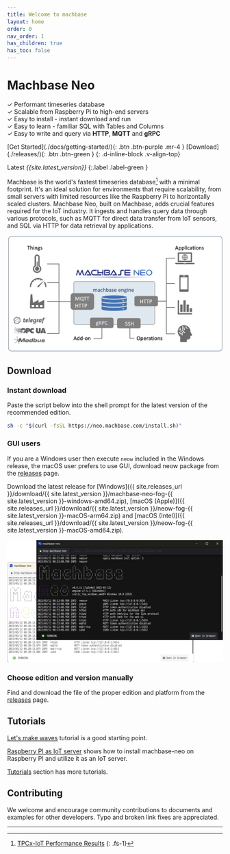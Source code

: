 ```yaml
---
title: Welcome to machbase
layout: home
order: 0
nav_order: 1
has_children: true
has_toc: false
---
```


# Machbase Neo

✓ Performant timeseries database <br/>
✓ Scalable from Raspberry Pi to high-end servers <br/>
✓ Easy to install - instant download and run <br/>
✓ Easy to learn - familiar SQL with Tables and Columns <br/>
✓ Easy to write and query via **HTTP**, **MQTT** and **gRPC** <br/>



<span class="fs-6">
[Get Started](./docs/getting-started/){: .btn .btn-purple .mr-4 } [Download](./releases/){: .btn .btn-green } 
</span>
{: .d-inline-block .v-align-top}

Latest *{{site.latest_version}}*
{:.label .label-green }

Machbase is the world's fastest timeseries database[^1] with a minimal footprint. It's an ideal solution for environments that require scalability, from small servers with limited resources like the Raspberry Pi to horizontally scaled clusters. Machbase Neo, built on Machbase, adds crucial features required for the IoT industry. It ingests and handles query data through various protocols, such as MQTT for direct data transfer from IoT sensors, and SQL via HTTP for data retrieval by applications.

![interfaces](/assets/img/interfaces.jpg)

## Download 

### Instant download

Paste the script below into the shell prompt for the latest version of the recommended edition.

```sh
sh -c "$(curl -fsSL https://neo.machbase.com/install.sh)"
```

### GUI users

If you are a Windows user then execute `neow` included in the Windows release,
the macOS user prefers to use GUI, download neow package from the [releases](./releases/#gui-for-macos) page.

Download the latest release for [Windows]({{ site.releases_url }}/download/{{ site.latest_version }}/machbase-neo-fog-{{ site.latest_version }}-windows-amd64.zip), [macOS (Apple)]({{ site.releases_url }}/download/{{ site.latest_version }}/neow-fog-{{ site.latest_version }}-macOS-arm64.zip) and [macOS (Intel)]({{ site.releases_url }}/download/{{ site.latest_version }}/neow-fog-{{ site.latest_version }}-macOS-amd64.zip).

![interfaces](/assets/img/neow-win.png)


### Choose edition and version manually

Find and download the file of the proper edition and platform from the [releases](./releases/) page.

## Tutorials

[Let's make waves](./docs/letsmakewaves/00.index.md) tutorial is a good starting point.

[Raspberry PI as IoT server](./docs/tutorials/raspi-server.md) shows how to install machbase-neo on Raspberry PI and utilize it as an IoT server.

[Tutorials](./docs/tutorials/) section has more tutorials.

## Contributing

We welcome and encourage community contributions to documents and examples for other developers. Typo and broken link fixes are appreciated.

--------------

[^1]: [TPCx-IoT Performance Results](https://www.tpc.org/tpcx-iot/results/tpcxiot_perf_results5.asp?version=2)
{: .fs-1}

